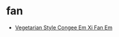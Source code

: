 # fan

 * [Vegetarian Style Congee Em Xi Fan Em](index/v/vegetarian-style-congee-em-xi-fan-em-237647.json)
